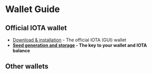 <!-- TITLE: Guides and FAQ -->
<!-- SUBTITLE: Learn how to use IOTA -->

# Wallet Guide
## Official IOTA wallet
* [Download & installation](/guide/wallet/official/download) - The official IOTA (GUI) wallet
* **[Seed generation and storage](/guide/wallet/official/seed) - The key to your wallet and IOTA balance**

## Other wallets